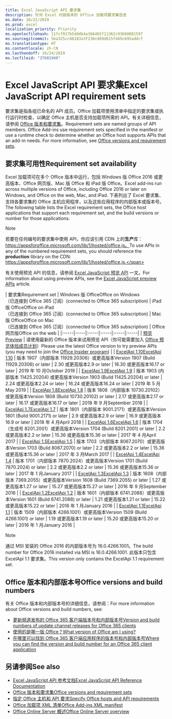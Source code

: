 ```yaml
---
title: Excel JavaScript API 要求集
description: 针对 Excel 内部版本的 Office 加载项要求集信息
ms.date: 10/22/2019
ms.prod: excel
localization_priority: Priority
ms.openlocfilehash: 11fcf917b5dddb4a366465f11362c93660881597
ms.sourcegitcommit: 5ba325cc88183a3f230cd89d615fd49c695addcf
ms.translationtype: HT
ms.contentlocale: zh-CN
ms.lasthandoff: 10/24/2019
ms.locfileid: "37681940"
---
```

# <a name="excel-javascript-api-requirement-sets"></a><span data-ttu-id="e629a-103">Excel JavaScript API 要求集</span><span class="sxs-lookup"><span data-stu-id="e629a-103">Excel JavaScript API requirement sets</span></span>

<span data-ttu-id="e629a-p101">要求集是指各组已命名的 API 成员。Office 加载项使用清单中指定的要求集或执行运行时检查，以确定 Office 主机是否支持加载项所需的 API。有关详细信息，请参阅 [Office 版本和要求集](/office/dev/add-ins/develop/office-versions-and-requirement-sets)。</span><span class="sxs-lookup"><span data-stu-id="e629a-p101">Requirement sets are named groups of API members. Office Add-ins use requirement sets specified in the manifest or use a runtime check to determine whether an Office host supports APIs that an add-in needs. For more information, see [Office versions and requirement sets](/office/dev/add-ins/develop/office-versions-and-requirement-sets).</span></span>

## <a name="requirement-set-availability"></a><span data-ttu-id="e629a-107">要求集可用性</span><span class="sxs-lookup"><span data-stu-id="e629a-107">Requirement set availability</span></span>

<span data-ttu-id="e629a-108">Excel 加载项可在多个 Office 版本中运行，包括 Windows 版 Office 2016 或更高版本、Office 网页版、Mac 版 Office 和 iPad 版 Office。</span><span class="sxs-lookup"><span data-stu-id="e629a-108">Excel add-ins run across multiple versions of Office, including Office 2016 or later on Windows, and Office on the web, Mac, and iPad.</span></span> <span data-ttu-id="e629a-109">下表列出了 Excel 要求集、支持各要求集的 Office 主机应用程序，以及这些应用程序的内部版本或版本号。</span><span class="sxs-lookup"><span data-stu-id="e629a-109">The following table lists the Excel requirement sets, the Office host applications that support each requirement set, and the build versions or number for those applications.</span></span>

> [!NOTE]
> <span data-ttu-id="e629a-110">若要在任何编号的要求集中使用 API，你应该引用 CDN 上的**生产**库：https://appsforoffice.microsoft.com/lib/1/hosted/office.js。</span><span class="sxs-lookup"><span data-stu-id="e629a-110">To use APIs in any of the numbered requirement sets, you should reference the **production** library on the CDN: https://appsforoffice.microsoft.com/lib/1/hosted/office.js.</span></span>
>
> <span data-ttu-id="e629a-111">有关使用预览 API 的信息，请参阅 [Excel JavaScript 预览 API](./excel-preview-apis.md) 一文。</span><span class="sxs-lookup"><span data-stu-id="e629a-111">For information about using preview APIs, see the [Excel JavaScript preview APIs](./excel-preview-apis.md) article.</span></span>

|  <span data-ttu-id="e629a-112">要求集</span><span class="sxs-lookup"><span data-stu-id="e629a-112">Requirement set</span></span>  |  <span data-ttu-id="e629a-113">Windows 版 Office</span><span class="sxs-lookup"><span data-stu-id="e629a-113">Office on Windows</span></span><br><span data-ttu-id="e629a-114">（已连接到 Office 365 订阅）</span><span class="sxs-lookup"><span data-stu-id="e629a-114">(connected to Office 365 subscription)</span></span>  |  <span data-ttu-id="e629a-115">iPad 版 Office</span><span class="sxs-lookup"><span data-stu-id="e629a-115">Office on iPad</span></span><br><span data-ttu-id="e629a-116">（已连接到 Office 365 订阅）</span><span class="sxs-lookup"><span data-stu-id="e629a-116">(connected to Office 365 subscription)</span></span>  |  <span data-ttu-id="e629a-117">Mac 版 Office</span><span class="sxs-lookup"><span data-stu-id="e629a-117">Office on Mac</span></span><br><span data-ttu-id="e629a-118">（已连接到 Office 365 订阅）</span><span class="sxs-lookup"><span data-stu-id="e629a-118">(connected to Office 365 subscription)</span></span>  | <span data-ttu-id="e629a-119">Office 网页版</span><span class="sxs-lookup"><span data-stu-id="e629a-119">Office on the web</span></span> |
|:-----|-----|:-----|:-----|:-----|:-----|
| [<span data-ttu-id="e629a-120">预览</span><span class="sxs-lookup"><span data-stu-id="e629a-120">Preview</span></span>](excel-preview-apis.md)  | <span data-ttu-id="e629a-121">请使用最新的 Office 版本来试用预览 API（你可能需要加入 [Office 预览体验成员计划](https://products.office.com/office-insider)）</span><span class="sxs-lookup"><span data-stu-id="e629a-121">Please use the latest Office version to try preview APIs (you may need to join the [Office Insider program](https://products.office.com/office-insider))</span></span> |
| [<span data-ttu-id="e629a-122">ExcelApi 1.10</span><span class="sxs-lookup"><span data-stu-id="e629a-122">ExcelApi 1.10</span></span>](excel-api-1-10-requirement-set.md) | <span data-ttu-id="e629a-123">版本 1907（内部版本 11929.20306）或更高版本</span><span class="sxs-lookup"><span data-stu-id="e629a-123">Version 1907 (Build 11929.20306) or later</span></span> | <span data-ttu-id="e629a-124">2.30 或更高版本</span><span class="sxs-lookup"><span data-stu-id="e629a-124">2.9 or later</span></span> | <span data-ttu-id="e629a-125">16.30 或更高版本</span><span class="sxs-lookup"><span data-stu-id="e629a-125">16.17 or later</span></span> | <span data-ttu-id="e629a-126">2019 年 10 月</span><span class="sxs-lookup"><span data-stu-id="e629a-126">October 2019</span></span> |
| [<span data-ttu-id="e629a-127">ExcelApi 1.9</span><span class="sxs-lookup"><span data-stu-id="e629a-127">ExcelApi 1.9</span></span>](excel-api-1-9-requirement-set.md)  | <span data-ttu-id="e629a-128">版本 1903 (内部版本 11425.20204) 或更高版本</span><span class="sxs-lookup"><span data-stu-id="e629a-128">Version 1903 (Build 11425.20204) or later</span></span> | <span data-ttu-id="e629a-129">2.24 或更高版本</span><span class="sxs-lookup"><span data-stu-id="e629a-129">2.24 or later</span></span> | <span data-ttu-id="e629a-130">16.24 或更高版本</span><span class="sxs-lookup"><span data-stu-id="e629a-130">16.24 or later</span></span> | <span data-ttu-id="e629a-131">2019 年 5 月</span><span class="sxs-lookup"><span data-stu-id="e629a-131">May 2019</span></span> |
| [<span data-ttu-id="e629a-132">ExcelApi 1.8</span><span class="sxs-lookup"><span data-stu-id="e629a-132">ExcelApi 1.8</span></span>](excel-api-1-8-requirement-set.md)  | <span data-ttu-id="e629a-133">版本 1808（内部版本 10730.20102）或更高版本</span><span class="sxs-lookup"><span data-stu-id="e629a-133">Version 1808 (Build 10730.20102) or later</span></span> | <span data-ttu-id="e629a-134">2.17 或更高版本</span><span class="sxs-lookup"><span data-stu-id="e629a-134">2.17 or later</span></span> | <span data-ttu-id="e629a-135">16.17 或更高版本</span><span class="sxs-lookup"><span data-stu-id="e629a-135">16.17 or later</span></span> | <span data-ttu-id="e629a-136">2018 年 9 月</span><span class="sxs-lookup"><span data-stu-id="e629a-136">September 2018</span></span> |
| [<span data-ttu-id="e629a-137">ExcelApi 1.7</span><span class="sxs-lookup"><span data-stu-id="e629a-137">ExcelApi 1.7</span></span>](excel-api-1-7-requirement-set.md)  | <span data-ttu-id="e629a-138">版本 1801（内部版本 9001.2171）或更高版本</span><span class="sxs-lookup"><span data-stu-id="e629a-138">Version 1801 (Build 9001.2171) or later</span></span>   | <span data-ttu-id="e629a-139">2.9 或更高版本</span><span class="sxs-lookup"><span data-stu-id="e629a-139">2.9 or later</span></span>  | <span data-ttu-id="e629a-140">16.9 或更高版本</span><span class="sxs-lookup"><span data-stu-id="e629a-140">16.9 or later</span></span>  | <span data-ttu-id="e629a-141">2018 年 4 月</span><span class="sxs-lookup"><span data-stu-id="e629a-141">April 2018</span></span> |
| [<span data-ttu-id="e629a-142">ExcelApi 1.6</span><span class="sxs-lookup"><span data-stu-id="e629a-142">ExcelApi 1.6</span></span>](excel-api-1-6-requirement-set.md)  | <span data-ttu-id="e629a-143">版本 1704（生成号 8201.2001）或更高版本</span><span class="sxs-lookup"><span data-stu-id="e629a-143">Version 1704 (Build 8201.2001) or later</span></span>   | <span data-ttu-id="e629a-144">2.2 或更高版本</span><span class="sxs-lookup"><span data-stu-id="e629a-144">2.2 or later</span></span>  | <span data-ttu-id="e629a-145">15.36 或更高版本</span><span class="sxs-lookup"><span data-stu-id="e629a-145">15.36 or later</span></span> | <span data-ttu-id="e629a-146">2017 年 4 月</span><span class="sxs-lookup"><span data-stu-id="e629a-146">April 2017</span></span> |
| [<span data-ttu-id="e629a-147">ExcelApi 1.5</span><span class="sxs-lookup"><span data-stu-id="e629a-147">ExcelApi 1.5</span></span>](excel-api-1-5-requirement-set.md)  | <span data-ttu-id="e629a-148">版本 1703（内部版本 8067.2070）或更高版本</span><span class="sxs-lookup"><span data-stu-id="e629a-148">Version 1703 (Build 8067.2070) or later</span></span>   | <span data-ttu-id="e629a-149">2.2 或更高版本</span><span class="sxs-lookup"><span data-stu-id="e629a-149">2.2 or later</span></span>  | <span data-ttu-id="e629a-150">15.36 或更高版本</span><span class="sxs-lookup"><span data-stu-id="e629a-150">15.36 or later</span></span> | <span data-ttu-id="e629a-151">2017 年 3 月</span><span class="sxs-lookup"><span data-stu-id="e629a-151">March 2017</span></span> |
| [<span data-ttu-id="e629a-152">ExcelApi 1.4</span><span class="sxs-lookup"><span data-stu-id="e629a-152">ExcelApi 1.4</span></span>](excel-api-1-4-requirement-set.md)  | <span data-ttu-id="e629a-153">版本 1701（内部版本 7870.2024）或更高版本</span><span class="sxs-lookup"><span data-stu-id="e629a-153">Version 1701 (Build 7870.2024) or later</span></span>   | <span data-ttu-id="e629a-154">2.2 或更高版本</span><span class="sxs-lookup"><span data-stu-id="e629a-154">2.2 or later</span></span>  | <span data-ttu-id="e629a-155">15.36 或更高版本</span><span class="sxs-lookup"><span data-stu-id="e629a-155">15.36 or later</span></span> | <span data-ttu-id="e629a-156">2017 年 1 月</span><span class="sxs-lookup"><span data-stu-id="e629a-156">January 2017</span></span> |
| [<span data-ttu-id="e629a-157">ExcelApi 1.3</span><span class="sxs-lookup"><span data-stu-id="e629a-157">ExcelApi 1.3</span></span>](excel-api-1-3-requirement-set.md)  | <span data-ttu-id="e629a-158">版本 1608（内部版本 7369.2055）或更高版本</span><span class="sxs-lookup"><span data-stu-id="e629a-158">Version 1608 (Build 7369.2055) or later</span></span>   | <span data-ttu-id="e629a-159">1.27 或更高版本</span><span class="sxs-lookup"><span data-stu-id="e629a-159">1.27 or later</span></span> | <span data-ttu-id="e629a-160">15.27 或更高版本</span><span class="sxs-lookup"><span data-stu-id="e629a-160">15.27 or later</span></span> | <span data-ttu-id="e629a-161">2016 年 9 月</span><span class="sxs-lookup"><span data-stu-id="e629a-161">September 2016</span></span> |
| [<span data-ttu-id="e629a-162">ExcelApi 1.2</span><span class="sxs-lookup"><span data-stu-id="e629a-162">ExcelApi 1.2</span></span>](excel-api-1-2-requirement-set.md)  | <span data-ttu-id="e629a-163">版本 1601（内部版本 6741.2088）或更高版本</span><span class="sxs-lookup"><span data-stu-id="e629a-163">Version 1601 (Build 6741.2088) or later</span></span>   | <span data-ttu-id="e629a-164">1.21 或更高版本</span><span class="sxs-lookup"><span data-stu-id="e629a-164">1.21 or later</span></span> | <span data-ttu-id="e629a-165">15.22 或更高版本</span><span class="sxs-lookup"><span data-stu-id="e629a-165">15.22 or later</span></span> | <span data-ttu-id="e629a-166">2016 年 1 月</span><span class="sxs-lookup"><span data-stu-id="e629a-166">January 2016</span></span> |
| [<span data-ttu-id="e629a-167">ExcelApi 1.1</span><span class="sxs-lookup"><span data-stu-id="e629a-167">ExcelApi 1.1</span></span>](excel-api-1-1-requirement-set.md)  | <span data-ttu-id="e629a-168">版本 1509（内部版本 4266.1001）或更高版本</span><span class="sxs-lookup"><span data-stu-id="e629a-168">Version 1509 (Build 4266.1001) or later</span></span>   | <span data-ttu-id="e629a-169">1.19 或更高版本</span><span class="sxs-lookup"><span data-stu-id="e629a-169">1.19 or later</span></span> | <span data-ttu-id="e629a-170">15.20 或更高版本</span><span class="sxs-lookup"><span data-stu-id="e629a-170">15.20 or later</span></span> | <span data-ttu-id="e629a-171">2016 年 1 月</span><span class="sxs-lookup"><span data-stu-id="e629a-171">January 2016</span></span> |

> [!NOTE]
> <span data-ttu-id="e629a-172">通过 MSI 安装的 Office 2016 的内部版本号为 16.0.4266.1001。</span><span class="sxs-lookup"><span data-stu-id="e629a-172">The build number for Office 2016 installed via MSI is 16.0.4266.1001.</span></span> <span data-ttu-id="e629a-173">此版本只包含 ExcelApi 1.1 要求集。</span><span class="sxs-lookup"><span data-stu-id="e629a-173">This version only contains the ExcelApi 1.1 requirement set.</span></span>

## <a name="office-versions-and-build-numbers"></a><span data-ttu-id="e629a-174">Office 版本和内部版本号</span><span class="sxs-lookup"><span data-stu-id="e629a-174">Office versions and build numbers</span></span>

<span data-ttu-id="e629a-175">有关 Office 版本和内部版本号的详细信息，请参阅：</span><span class="sxs-lookup"><span data-stu-id="e629a-175">For more information about Office versions and build numbers, see:</span></span>

- [<span data-ttu-id="e629a-176">更新频道发布的 Office 365 客户端版本号和内部版本号</span><span class="sxs-lookup"><span data-stu-id="e629a-176">Version and build numbers of update channel releases for Office 365 clients</span></span>](https://support.office.com/article/version-and-build-numbers-of-update-channel-releases-ae942449-1fca-4484-898b-a933ea23def7)
- [<span data-ttu-id="e629a-177">使用的是哪一版 Office？</span><span class="sxs-lookup"><span data-stu-id="e629a-177">What version of Office am I using?</span></span>](https://support.office.com/article/What-version-of-Office-am-I-using-932788b8-a3ce-44bf-bb09-e334518b8b19)
- [<span data-ttu-id="e629a-178">在哪里可以找到 Office 365 客户端应用程序的版本号和内部版本号</span><span class="sxs-lookup"><span data-stu-id="e629a-178">Where you can find the version and build number for an Office 365 client application</span></span>](https://support.office.com/article/version-and-build-numbers-of-update-channel-releases-ae942449-1fca-4484-898b-a933ea23def7)

## <a name="see-also"></a><span data-ttu-id="e629a-179">另请参阅</span><span class="sxs-lookup"><span data-stu-id="e629a-179">See also</span></span>

- [<span data-ttu-id="e629a-180">Excel JavaScript API 参考文档</span><span class="sxs-lookup"><span data-stu-id="e629a-180">Excel JavaScript API Reference Documentation</span></span>](/javascript/api/excel)
- [<span data-ttu-id="e629a-181">Office 版本和要求集</span><span class="sxs-lookup"><span data-stu-id="e629a-181">Office versions and requirement sets</span></span>](/office/dev/add-ins/develop/office-versions-and-requirement-sets)
- [<span data-ttu-id="e629a-182">指定 Office 主机和 API 要求</span><span class="sxs-lookup"><span data-stu-id="e629a-182">Specify Office hosts and API requirements</span></span>](/office/dev/add-ins/develop/specify-office-hosts-and-api-requirements)
- [<span data-ttu-id="e629a-183">Office 加载项 XML 清单</span><span class="sxs-lookup"><span data-stu-id="e629a-183">Office Add-ins XML manifest</span></span>](/office/dev/add-ins/develop/add-in-manifests)
- [<span data-ttu-id="e629a-184">Office Online Server 概述</span><span class="sxs-lookup"><span data-stu-id="e629a-184">Office Online Server overview</span></span>](/officeonlineserver/office-online-server-overview)
